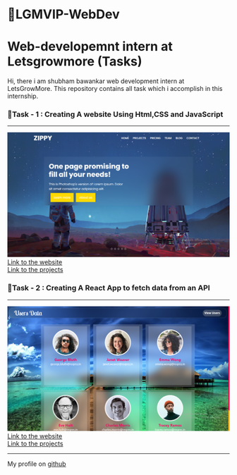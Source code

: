 # 🎯LGMVIP-WebDev
<h1>Web-developemnt intern at  Letsgrowmore (Tasks)</h1>
<p>
Hi, there i am  shubham bawankar web development intern at LetsGrowMore.
This repository  contains all  task  which  i accomplish in this internship.
</p>

<h3>🎯Task - 1 : Creating  A website Using Html,CSS and JavaScript</h3> 
<hr/>
<img src="/Task-1/screenshot/Screenshot (366).png" />
<a href="">Link to the website</a>
<br/>
<a href="">Link to the projects</a>
<br/>
<h3>🎯Task - 2 : Creating A React App to fetch data from an API </h3> 
<hr/>
<img src="/Task-2/Screenshot (354).png" />
<a href="">Link to the website</a>
<br/>
<a href="">Link to the projects</a>
<hr/>
My profile on <a href="https://github.com/Shubham56-droid">github</a>
